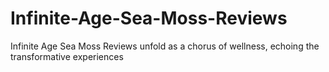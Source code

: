 # Infinite-Age-Sea-Moss-Reviews
Infinite Age Sea Moss Reviews unfold as a chorus of wellness, echoing the transformative experiences
